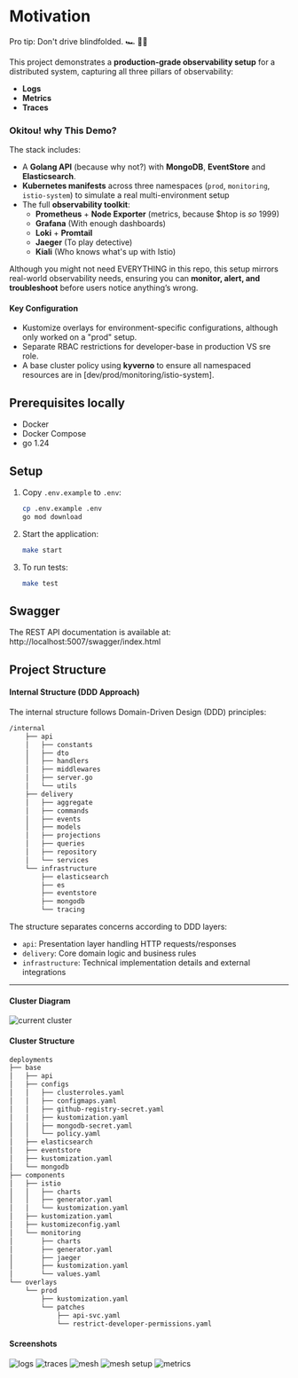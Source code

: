# **Motivation**

Pro tip: Don't drive blindfolded. 🏎️ 👮‍♂️

This project demonstrates a **production-grade observability setup** for a distributed system, capturing all three pillars of observability:
- **Logs**
- **Metrics**
- **Traces**

### **Okitou! why This Demo?**
The stack includes:
- A **Golang API** (because why not?) with **MongoDB**, **EventStore** and **Elasticsearch**.
- **Kubernetes manifests** across three namespaces (`prod`, `monitoring`, `istio-system`) to simulate a real multi-environment setup
- The full **observability toolkit**:
  - **Prometheus** + **Node Exporter** (metrics, because $htop is *so* 1999)
  - **Grafana** (With enough dashboards)
  - **Loki** + **Promtail**
  - **Jaeger** (To play detective)
  - **Kiali** (Who knows what's up with Istio)

Although you might not need EVERYTHING in this repo, this setup mirrors real-world observability needs, ensuring you can **monitor, alert, and troubleshoot** before users notice anything’s wrong.

#### Key Configuration
* Kustomize overlays for environment-specific configurations, although only worked on a "prod" setup.
* Separate RBAC restrictions for developer-base in production VS sre role.
* A base cluster policy using **kyverno** to ensure all namespaced resources are in [dev/prod/monitoring/istio-system].

## Prerequisites locally
- Docker
- Docker Compose
- go 1.24

## Setup

1. Copy `.env.example` to `.env`:
   ```sh
   cp .env.example .env
   go mod download
   ```

2. Start the application:
   ```sh
   make start
   ```

3. To run tests:
   ```sh
   make test
   ```

## Swagger

The REST API documentation is available at:  http://localhost:5007/swagger/index.html

## Project Structure

#### Internal Structure (DDD Approach)

The internal structure follows Domain-Driven Design (DDD) principles:

```sh
/internal
    ├── api
    │   ├── constants
    │   ├── dto
    │   ├── handlers
    │   ├── middlewares
    │   ├── server.go
    │   └── utils
    ├── delivery
    │   ├── aggregate
    │   ├── commands
    │   ├── events
    │   ├── models
    │   ├── projections
    │   ├── queries
    │   ├── repository
    │   └── services
    └── infrastructure
        ├── elasticsearch
        ├── es
        ├── eventstore
        ├── mongodb
        └── tracing
```

The structure separates concerns according to DDD layers:
- `api`: Presentation layer handling HTTP requests/responses
- `delivery`: Core domain logic and business rules
- `infrastructure`: Technical implementation details and external integrations
---

#### Cluster Diagram
![current cluster](./diagram_cluster.png)

#### Cluster Structure
```sh
deployments
├── base
│   ├── api
│   ├── configs
│   │   ├── clusterroles.yaml
│   │   ├── configmaps.yaml
│   │   ├── github-registry-secret.yaml
│   │   ├── kustomization.yaml
│   │   ├── mongodb-secret.yaml
│   │   └── policy.yaml
│   ├── elasticsearch
│   ├── eventstore
│   ├── kustomization.yaml
│   └── mongodb
├── components
│   ├── istio
│   │   ├── charts
│   │   ├── generator.yaml
│   │   └── kustomization.yaml
│   ├── kustomization.yaml
│   ├── kustomizeconfig.yaml
│   └── monitoring
│       ├── charts
│       ├── generator.yaml
│       ├── jaeger
│       ├── kustomization.yaml
│       └── values.yaml
└── overlays
    └── prod
        ├── kustomization.yaml
        └── patches
            ├── api-svc.yaml
            └── restrict-developer-permissions.yaml
```

#### Screenshots
![logs](./screenshots/go-service-logs.png)
![traces](./screenshots/go-service-traces.png)
![mesh](./screenshots/mesh-1.png)
![mesh setup](./screenshots/mesh-2.png)
![metrics](./screenshots/nodes.png)
